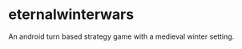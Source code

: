 eternalwinterwars
=================

An android turn based strategy game with a medieval winter setting.
